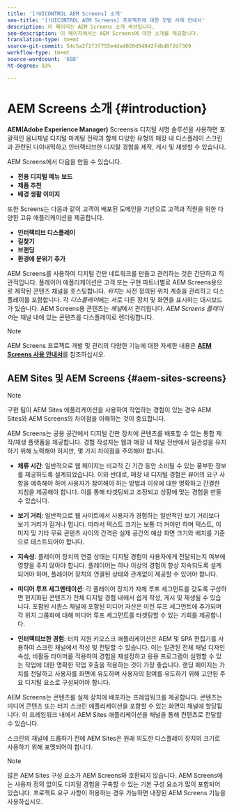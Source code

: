 ```yaml
---
title: '[!UICONTROL AEM Screens] 소개'
seo-title: '[!UICONTROL AEM Screens] 프로젝트에 대한 모범 사례 안내서'
description: 이 페이지는 AEM Screens 소개 섹션입니다.
seo-description: 이 페이지에서는 AEM Screens에 대한 소개를 제공합니다.
translation-type: tm+mt
source-git-commit: 54c5a2f2f3f755e4da4028d54042f4bd8f2df369
workflow-type: tm+mt
source-wordcount: '688'
ht-degree: 83%

---
```



# AEM Screens 소개 {#introduction}

**AEM(Adobe Experience Manager)** Screensis 디지털 서명 솔루션을 사용하면 포괄적인 옴니채널 디지털 마케팅 전략과 함께 다양한 유형의 매장 내 디스플레이 스크린과 관련된 다이내믹하고 인터랙티브한 디지털 경험을 제작, 게시 및 재생할 수 있습니다.

AEM Screens에서 다음을 만들 수 있습니다.

* **전용 디지털 메뉴 보드**
* **제품 추천**
* **배경 생활 이미지**

또한 Screens는 다음과 같이 고객이 배포된 도메인을 기반으로 고객과 직원을 위한 다양한 고유 애플리케이션을 제공합니다.

* **인터랙티브 디스플레이**
* **길찾기**
* **브랜딩**
* **환경에 분위기 추가**

AEM Screens를 사용하여 디지털 간판 네트워크를 만들고 관리하는 것은 간단하고 직관적입니다. 플레이어 애플리케이션은 고객 또는 구현 파트너별로 AEM Screens용으로 제작된 콘텐츠 채널을 호스팅합니다. *위치*&#x200B;는 사전 정의된 위치 계층을 관리하고 디스플레이를 포함합니다. 각 *디스플레이*&#x200B;에는 서로 다른 장치 및 화면을 표시하는 대시보드가 있습니다. AEM Screens용 콘텐츠는 *채널*&#x200B;에서 관리됩니다. *AEM Screens 플레이어*&#x200B;는 채널 내에 있는 콘텐츠를 디스플레이로 렌더링합니다.



>[!NOTE]
>
>AEM Screens 프로젝트 개발 및 관리의 다양한 기능에 대한 자세한 내용은 **[AEM Screens 사용 안내서](https://helpx.adobe.com/kr/experience-manager/6-5/screens/user-guide.html)**&#x200B;를 참조하십시오.

## AEM Sites 및 AEM Screens {#aem-sites-screens}

>[!NOTE]
>
>구현 팀이 AEM Sites 애플리케이션을 사용하여 작업하는 경험이 있는 경우 AEM Sites와 AEM Screens의 차이점을 이해하는 것이 중요합니다.

AEM Screens는 공용 공간에서 디지털 간판 장치에 콘텐츠를 배포할 수 있는 통합 제작/재생 플랫폼을 제공합니다. 경험 작성자는 웹과 매장 내 채널 전반에서 일관성을 유지하기 위해 노력해야 하지만, 몇 가지 차이점을 주의해야 합니다.

* **체류 시간**: 일반적으로 웹 페이지는 비교적 긴 기간 동안 소비될 수 있는 풍부한 정보를 제공하도록 설계되었습니다. 이와 반대로, 매장 내 디지털 경험은 뷰어의 요구 사항을 예측해야 하며 사용자가 참여해야 하는 방법과 이유에 대한 명확하고 간결한 지침을 제공해야 합니다. 이를 통해 타겟팅되고 조정되고 상황에 맞는 경험을 만들 수 있습니다.

* **보기 거리**: 일반적으로 웹 사이트에서 사용자가 경험하는 일반적인 보기 거리보다 보기 거리가 길거나 멉니다. 따라서 텍스트 크기는 보통 더 커야만 하며 텍스트, 이미지 및 기타 무료 콘텐츠 사이의 간격은 실제 공간의 예상 화면 크기와 배치를 기준으로 테스트되어야 합니다.

* **지속성**: 플레이어 장치의 연결 상태는 디지털 경험이 사용자에게 전달되는지 여부에 영향을 주지 않아야 합니다. 플레이어는 하나 이상의 경험이 항상 지속되도록 설계되어야 하며, 플레이어 장치의 연결된 상태와 관계없이 제공할 수 있어야 합니다.

* **미디어 루프 세그멘테이션**: 각 플레이어 장치가 자체 루프 세그먼트를 갖도록 구성하면 현지화된 콘텐츠가 전체 디지털 경험 내에서 쉽게 작성, 게시 및 재생될 수 있습니다. 포함된 시퀀스 채널에 포함된 미디어 자산은 이전 루프 세그먼트에 추가되며 각 위치 그룹화에 대해 미디어 루프 세그먼트를 타겟팅할 수 있는 기회를 제공합니다.

* **인터랙티브한 경험**: 터치 지원 키오스크 애플리케이션은 AEM 및 SPA 편집기를 사용하여 스크린 채널에서 작성 및 전달할 수 있습니다. 이는 일관된 전체 채널 디자인 속성, 비활동 타이머를 적용하여 경험을 재설정하고 응용 프로그램이 실행할 수 있는 작업에 대한 명확한 작업 호출을 적용하는 것이 가장 좋습니다. 랜딩 페이지는 가치를 전달하고 사용자를 화면에 유도하며 사용자의 참여를 유도하기 위해 고안된 주요 디지털 요소로 구성되어야 합니다.

AEM Screens는 콘텐츠를 실제 장치에 배포하는 프레임워크를 제공합니다. 콘텐츠는 미디어 콘텐츠 또는 터치 스크린 애플리케이션을 포함할 수 있는 화면의 채널에 할당됩니다. 이 프레임워크 내에서 AEM Sites 애플리케이션을 채널을 통해 컨텐츠로 전달할 수 있습니다.

스크린의 채널에 드롭하기 전에 AEM Sites은 원래 의도한 디스플레이 장치의 크기로 사용하기 위해 포맷되어야 합니다.

>[!NOTE]
>많은 AEM Sites 구성 요소가 AEM Screens와 호환되지 않습니다. AEM Screens에는 사용자 정의 없이도 디지털 경험을 구축할 수 있는 기본 구성 요소가 많이 포함되어 있습니다. 프로젝트 요구 사항이 허용하는 경우 가능하면 내장된 AEM Screens 기능을 사용하십시오.

